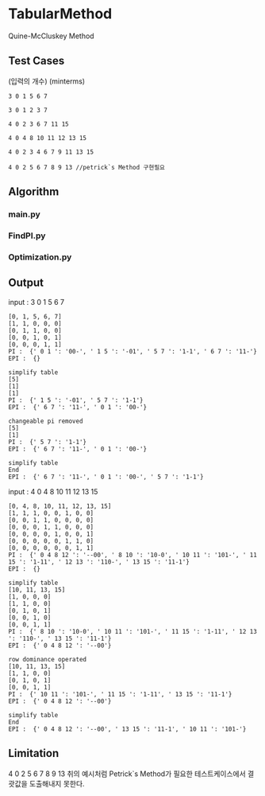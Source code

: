 # TabularMethod
Quine-McCluskey Method

Test Cases
--
(입력의 개수) (minterms)
```
3 0 1 5 6 7

3 0 1 2 3 7

4 0 2 3 6 7 11 15

4 0 4 8 10 11 12 13 15

4 0 2 3 4 6 7 9 11 13 15

4 0 2 5 6 7 8 9 13 //petrick`s Method 구현필요
```
Algorithm
--
### main.py

### FindPI.py

### Optimization.py

Output
--
input : 3 0 1 5 6 7
```
[0, 1, 5, 6, 7]
[1, 1, 0, 0, 0]
[0, 1, 1, 0, 0]
[0, 0, 1, 0, 1]
[0, 0, 0, 1, 1]
PI :  {' 0 1 ': '00-', ' 1 5 ': '-01', ' 5 7 ': '1-1', ' 6 7 ': '11-'}
EPI :  {}

simplify table
[5]
[1]
[1]
PI :  {' 1 5 ': '-01', ' 5 7 ': '1-1'}
EPI :  {' 6 7 ': '11-', ' 0 1 ': '00-'}

changeable pi removed
[5]
[1]
PI :  {' 5 7 ': '1-1'}
EPI :  {' 6 7 ': '11-', ' 0 1 ': '00-'}

simplify table
End
EPI :  {' 6 7 ': '11-', ' 0 1 ': '00-', ' 5 7 ': '1-1'}

```

input : 4 0 4 8 10 11 12 13 15
```
[0, 4, 8, 10, 11, 12, 13, 15]
[1, 1, 1, 0, 0, 1, 0, 0]
[0, 0, 1, 1, 0, 0, 0, 0]
[0, 0, 0, 1, 1, 0, 0, 0]
[0, 0, 0, 0, 1, 0, 0, 1]
[0, 0, 0, 0, 0, 1, 1, 0]
[0, 0, 0, 0, 0, 0, 1, 1]
PI :  {' 0 4 8 12 ': '--00', ' 8 10 ': '10-0', ' 10 11 ': '101-', ' 11 15 ': '1-11', ' 12 13 ': '110-', ' 13 15 ': '11-1'}
EPI :  {}

simplify table
[10, 11, 13, 15]
[1, 0, 0, 0]
[1, 1, 0, 0]
[0, 1, 0, 1]
[0, 0, 1, 0]
[0, 0, 1, 1]
PI :  {' 8 10 ': '10-0', ' 10 11 ': '101-', ' 11 15 ': '1-11', ' 12 13 ': '110-', ' 13 15 ': '11-1'}
EPI :  {' 0 4 8 12 ': '--00'}

row dominance operated
[10, 11, 13, 15]
[1, 1, 0, 0]
[0, 1, 0, 1]
[0, 0, 1, 1]
PI :  {' 10 11 ': '101-', ' 11 15 ': '1-11', ' 13 15 ': '11-1'}
EPI :  {' 0 4 8 12 ': '--00'}

simplify table
End
EPI :  {' 0 4 8 12 ': '--00', ' 13 15 ': '11-1', ' 10 11 ': '101-'}

```

Limitation
--
  4 0 2 5 6 7 8 9 13 
취의 예시처럼 Petrick`s Method가 필요한 테스트케이스에서 결괏값을 도출해내지 못한다.
